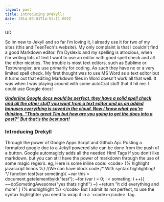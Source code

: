 ```yaml
---
layout: post
title: Introducing Drekyll!
date: 2014-09-01T14:51:11.002Z
---
```

UD

So im new to Jekyll and so far I’m loving it, I already use it for two of my sites (this and TeenTech's website). My only complaint is that I couldn't find a good Markdown editor. I'm Dyslexic and my spelling is atrocious, when i'm writing lots of text I want to use an editor with good spell check and all the other niceties. The trouble is most text editors, such as Sublime or Textwrangler, are use primarily for coding. As such they have no or a very limited spell check. My first thought was to use MS Word as a text editor but it turns out that editing Markdown files in Word doesn't work all that well. It was when I was playing around with some autoCrat stuff that it hit me. I could use Google docs!
<!--more-->
<span style="font-style:italic;text-decoration:underline;font-weight:bold;">Underline
Google docs would be perfect, they have a solid spell check and all the other stuff you want from a text editor and as an added bonuses everything is saved in the cloud. Now I know what you're thinking. “Thats great Tim but how are you going to get the docs into a post?” But that’s the best part!
<h3>
				Introducing Drekyll
	</h3>
Through the power of Google Apps Script and Github Api. Posting a formatted google doc to a Jekyll powered site can be done from the push of a button. Google automagicly adds all the needed Html Tags if you don't like markdown. but you can still have the power of markdown through the use of some magic regex’s.
eg, Here is some inline code:
&lt;code&gt;
{% highlight javascript linnos %}
//We can have block code
/* With syntax highlighting! */
function test(var someting){
~var this = document.getelementbyid("test");
~for (var i = 0; i &lt; someting; i ++){
~~doSometingAwesome("yes thats right!")
~}
~return "It did everything and more"
}
{% endhighlight %}
&lt;/code&gt;
But I admit its not perfect, to use the syntax highlighter you need to wrap it in a `&lt;code&gt;&lt;/code&gt;` tag.
